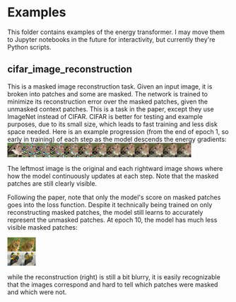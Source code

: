 # Examples

This folder contains examples of the energy transformer. I may move them to Jupyter notebooks in the future for interactivity, but currently they're Python scripts.

## cifar_image_reconstruction

This is a masked image reconstruction task. Given an input image, it is broken into patches and some are masked. The network is trained to minimize its reconstruction error over the masked patches, given the unmasked context patches. This is a task in the paper, except they use ImageNet instead of CIFAR. CIFAR is better for testing and example purposes, due to its small size, which leads to fast training and less disk space needed. Here is an example progression (from the end of epoch 1, so early in training) of each step as the model descends the energy gradients: 
![energy transformer progression](images/example_progression.png)

The leftmost image is the original and each rightward image shows where how the model continuously updates at each step. Note that the masked patches are still clearly visible.

Following the paper, note that only the model's score on masked patches goes into the loss function. Despite it technically being trained on only reconstructing masked patches, the model still learns to accurately represent the unmasked patches. At epoch 10, the model has much less visible masked patches:

![reconstruction ability at epoch 10](images/epoch_10_example.png)

while the reconstruction (right) is still a bit blurry, it is easily recognizable that the images correspond and hard to tell which patches were masked and which were not.